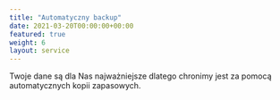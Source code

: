 ```yaml
---
title: "Automatyczny backup"
date: 2021-03-20T00:00:00+00:00
featured: true
weight: 6
layout: service
---
```


Twoje dane są dla Nas najważniejsze dlatego chronimy jest za pomocą automatycznych kopii zapasowych.
